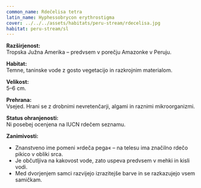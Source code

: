 ```yaml
---
common_name: Rdečelisa tetra
latin_name: Hyphessobrycon erythrostigma
cover: ../../../assets/habitats/peru-stream/rdecelisa.jpg
habitat: peru-stream/sl
---
```

**Razširjenost:**  
Tropska Južna Amerika – predvsem v porečju Amazonke v Peruju.

**Habitat:**  
Temne, taninske vode z gosto vegetacijo in razkrojnim materialom.

**Velikost:**  
5–6 cm.

**Prehrana:**  
Vsejed. Hrani se z drobnimi nevretenčarji, algami in raznimi mikroorganizmi.

**Status ohranjenosti:**  
Ni posebej ocenjena na IUCN rdečem seznamu.

**Zanimivosti:**
- Znanstveno ime pomeni »rdeča pega« – na telesu ima značilno rdečo pikico v obliki srca.
- Je občutljiva na kakovost vode, zato uspeva predvsem v mehki in kisli vodi.
- Med dvorjenjem samci razvijejo izrazitejše barve in se razkazujejo vsem samičkam.
